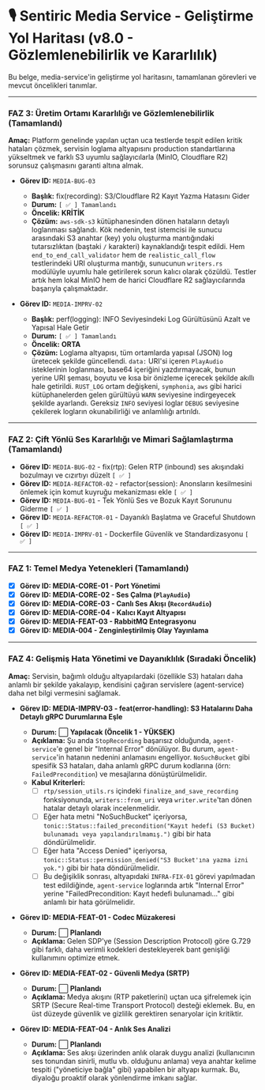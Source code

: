 # 🎙️ Sentiric Media Service - Geliştirme Yol Haritası (v8.0 - Gözlemlenebilirlik ve Kararlılık)

Bu belge, media-service'in geliştirme yol haritasını, tamamlanan görevleri ve mevcut öncelikleri tanımlar.

---

### **FAZ 3: Üretim Ortamı Kararlılığı ve Gözlemlenebilirlik (Tamamlandı)**

**Amaç:** Platform genelinde yapılan uçtan uca testlerde tespit edilen kritik hataları çözmek, servisin loglama altyapısını production standartlarına yükseltmek ve farklı S3 uyumlu sağlayıcılarla (MinIO, Cloudflare R2) sorunsuz çalışmasını garanti altına almak.

*   **Görev ID:** `MEDIA-BUG-03`
    *   **Başlık:** fix(recording): S3/Cloudflare R2 Kayıt Yazma Hatasını Gider
    *   **Durum:** `[ ✅ ] Tamamlandı`
    *   **Öncelik:** **KRİTİK**
    *   **Çözüm:** `aws-sdk-s3` kütüphanesinden dönen hataların detaylı loglanması sağlandı. Kök nedenin, test istemcisi ile sunucu arasındaki S3 anahtar (key) yolu oluşturma mantığındaki tutarsızlıktan (baştaki `/` karakteri) kaynaklandığı tespit edildi. Hem `end_to_end_call_validator` hem de `realistic_call_flow` testlerindeki URI oluşturma mantığı, sunucunun `writers.rs` modülüyle uyumlu hale getirilerek sorun kalıcı olarak çözüldü. Testler artık hem lokal MinIO hem de harici Cloudflare R2 sağlayıcılarında başarıyla çalışmaktadır.

*   **Görev ID:** `MEDIA-IMPRV-02`
    *   **Başlık:** perf(logging): INFO Seviyesindeki Log Gürültüsünü Azalt ve Yapısal Hale Getir
    *   **Durum:** `[ ✅ ] Tamamlandı`
    *   **Öncelik:** **ORTA**
    *   **Çözüm:** Loglama altyapısı, tüm ortamlarda yapısal (JSON) log üretecek şekilde güncellendi. `data:` URI'si içeren `PlayAudio` isteklerinin loglanması, base64 içeriğini yazdırmayacak, bunun yerine URI şeması, boyutu ve kısa bir önizleme içerecek şekilde akıllı hale getirildi. `RUST_LOG` ortam değişkeni, `symphonia`, `aws` gibi harici kütüphanelerden gelen gürültüyü `WARN` seviyesine indirgeyecek şekilde ayarlandı. Gereksiz `INFO` seviyesi loglar `DEBUG` seviyesine çekilerek logların okunabilirliği ve anlamlılığı artırıldı.

---

### **FAZ 2: Çift Yönlü Ses Kararlılığı ve Mimari Sağlamlaştırma (Tamamlandı)**

*   **Görev ID:** `MEDIA-BUG-02` - fix(rtp): Gelen RTP (inbound) ses akışındaki bozulmayı ve cızırtıyı düzelt `[ ✅ ]`
*   **Görev ID:** `MEDIA-REFACTOR-02` - refactor(session): Anonsların kesilmesini önlemek için komut kuyruğu mekanizması ekle `[ ✅ ]`
*   **Görev ID:** `MEDIA-BUG-01` - Tek Yönlü Ses ve Bozuk Kayıt Sorununu Giderme `[ ✅ ]`
*   **Görev ID:** `MEDIA-REFACTOR-01` - Dayanıklı Başlatma ve Graceful Shutdown `[ ✅ ]`
*   **Görev ID:** `MEDIA-IMPRV-01` - Dockerfile Güvenlik ve Standardizasyonu `[ ✅ ]`

---

### **FAZ 1: Temel Medya Yetenekleri (Tamamlandı)**

*   [x] **Görev ID: MEDIA-CORE-01 - Port Yönetimi**
*   [x] **Görev ID: MEDIA-CORE-02 - Ses Çalma (`PlayAudio`)**
*   [x] **Görev ID: MEDIA-CORE-03 - Canlı Ses Akışı (`RecordAudio`)**
*   [x] **Görev ID: MEDIA-CORE-04 - Kalıcı Kayıt Altyapısı**
*   [x] **Görev ID: MEDIA-FEAT-03 - RabbitMQ Entegrasyonu**
*   [x] **Görev ID: MEDIA-004 - Zenginleştirilmiş Olay Yayınlama**

---

### **FAZ 4: Gelişmiş Hata Yönetimi ve Dayanıklılık (Sıradaki Öncelik)**

**Amaç:** Servisin, bağımlı olduğu altyapılardaki (özellikle S3) hataları daha anlamlı bir şekilde yakalayıp, kendisini çağıran servislere (agent-service) daha net bilgi vermesini sağlamak.

-   **Görev ID: MEDIA-IMPRV-03 - feat(error-handling): S3 Hatalarını Daha Detaylı gRPC Durumlarına Eşle**
    -   **Durum:** ⬜ **Yapılacak (Öncelik 1 - YÜKSEK)**
    -   **Açıklama:** Şu anda `StopRecording` başarısız olduğunda, `agent-service`'e genel bir "Internal Error" dönülüyor. Bu durum, `agent-service`'in hatanın nedenini anlamasını engelliyor. `NoSuchBucket` gibi spesifik S3 hataları, daha anlamlı gRPC durum kodlarına (örn: `FailedPrecondition`) ve mesajlarına dönüştürülmelidir.
    -   **Kabul Kriterleri:**
        -   [ ] `rtp/session_utils.rs` içindeki `finalize_and_save_recording` fonksiyonunda, `writers::from_uri` veya `writer.write`'tan dönen hatalar detaylı olarak incelenmelidir.
        -   [ ] Eğer hata metni "NoSuchBucket" içeriyorsa, `tonic::Status::failed_precondition("Kayıt hedefi (S3 Bucket) bulunamadı veya yapılandırılmamış.")` gibi bir hata döndürülmelidir.
        -   [ ] Eğer hata "Access Denied" içeriyorsa, `tonic::Status::permission_denied("S3 Bucket'ına yazma izni yok.")` gibi bir hata döndürülmelidir.
        -   [ ] Bu değişiklik sonrası, altyapıdaki `INFRA-FIX-01` görevi yapılmadan test edildiğinde, `agent-service` loglarında artık "Internal Error" yerine "FailedPrecondition: Kayıt hedefi bulunamadı..." gibi anlamlı bir hata görülmelidir.

-   **Görev ID: MEDIA-FEAT-01 - Codec Müzakeresi**
    -   **Durum:** ⬜ **Planlandı**
    -   **Açıklama:** Gelen SDP'ye (Session Description Protocol) göre G.729 gibi farklı, daha verimli kodekleri destekleyerek bant genişliği kullanımını optimize etmek.

-   **Görev ID: MEDIA-FEAT-02 - Güvenli Medya (SRTP)**
    -   **Durum:** ⬜ **Planlandı**
    -   **Açıklama:** Medya akışını (RTP paketlerini) uçtan uca şifrelemek için SRTP (Secure Real-time Transport Protocol) desteği eklemek. Bu, en üst düzeyde güvenlik ve gizlilik gerektiren senaryolar için kritiktir.

-   **Görev ID: MEDIA-FEAT-04 - Anlık Ses Analizi**
    -   **Durum:** ⬜ **Planlandı**
    -   **Açıklama:** Ses akışı üzerinden anlık olarak duygu analizi (kullanıcının ses tonundan sinirli, mutlu vb. olduğunu anlama) veya anahtar kelime tespiti ("yöneticiye bağla" gibi) yapabilen bir altyapı kurmak. Bu, diyaloğu proaktif olarak yönlendirme imkanı sağlar.
